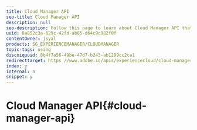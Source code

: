 ```yaml
---
title: Cloud Manager API
seo-title: Cloud Manager API
description: null
seo-description: Follow this page to learn about Cloud Manager API that enables customers to interact with the same underlying capabilities exposed through the web UI in a fully programmatic fashion.
uuid: 8a852c3a-629c-42fd-ab85-d64c9c982f0f
contentOwner: jsyal
products: SG_EXPERIENCEMANAGER/CLOUDMANAGER
topic-tags: using
discoiquuid: 8b4f7a56-49be-47d7-b243-ab1299cc2ca1
redirecttarget: https //www.adobe.io/apis/experiencecloud/cloud-manager/docs.html
index: y
internal: n
snippet: y
---
```


# Cloud Manager API{#cloud-manager-api}

